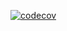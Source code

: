 [![codecov](https://codecov.io/gh/matiromki/OOAiP/branch/move/graph/badge.svg?token=H4FFY3C0QC)](https://codecov.io/gh/matiromki/OOAiP)
